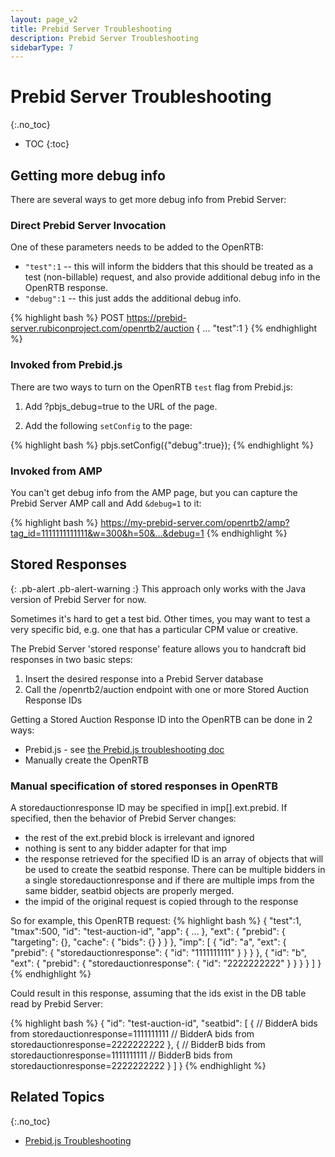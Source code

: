 ```yaml
---
layout: page_v2
title: Prebid Server Troubleshooting 
description: Prebid Server Troubleshooting
sidebarType: 7
---
```


# Prebid Server Troubleshooting
{:.no_toc}

* TOC
{:toc}

## Getting more debug info

There are several ways to get more debug info from Prebid Server:

### Direct Prebid Server Invocation

One of these parameters needs to be added to the OpenRTB:
- `"test":1` -- this will inform the bidders that this should be treated as a test (non-billable) request, and also provide additional debug info in the OpenRTB response.
- `"debug":1` -- this just adds the additional debug info.

{% highlight bash %}
POST https://prebid-server.rubiconproject.com/openrtb2/auction
{
    ...
    "test":1
}
{% endhighlight %}

### Invoked from Prebid.js

There are two ways to turn on the OpenRTB `test` flag from Prebid.js:

1) Add ?pbjs_debug=true to the URL of the page.

2) Add the following `setConfig` to the page:

{% highlight bash %}
    pbjs.setConfig({"debug":true});
{% endhighlight %}

### Invoked from AMP

You can't get debug info from the AMP page, but you can capture
the Prebid Server AMP call and Add `&debug=1` to it:

{% highlight bash %}
https://my-prebid-server.com/openrtb2/amp?tag_id=1111111111111&w=300&h=50&...&debug=1
{% endhighlight %}

## Stored Responses

{: .pb-alert .pb-alert-warning :}
This approach only works with the Java version of Prebid Server for now.

Sometimes it's hard to get a test bid. Other times, you may want to test a
very specific bid, e.g. one that has a particular CPM value or
creative.

The Prebid Server 'stored response' feature allows you to handcraft bid responses in two basic steps:

1. Insert the desired response into a Prebid Server database
2. Call the /openrtb2/auction endpoint with one or more Stored Auction Response IDs

Getting a Stored Auction Response ID into the OpenRTB can be done in 2 ways:

- Prebid.js - see [the Prebid.js troubleshooting doc](/troubleshooting/troubleshooting-guide.html#pbs-stored-responses)
- Manually create the OpenRTB

### Manual specification of stored responses in OpenRTB 

A storedauctionresponse ID may be specified in imp[].ext.prebid. If specified, then the behavior of Prebid Server changes:

- the rest of the ext.prebid block is irrelevant and ignored
- nothing is sent to any bidder adapter for that imp
- the response retrieved for the specified ID is an array of objects that will be used to create the seatbid response. There can be multiple bidders in a single storedauctionresponse and if there are multiple imps from the same bidder, seatbid objects are properly merged.
- the impid of the original request is copied through to the response

So for example, this OpenRTB request:
{% highlight bash %}
{
  "test":1,
  "tmax":500,
  "id": "test-auction-id",
  "app": { ... },
  "ext": {
      "prebid": {
             "targeting": {},
             "cache": { "bids": {} }
       }
  },
  "imp": [
    {
      "id": "a",
      "ext": { "prebid": { "storedauctionresponse": { "id": "1111111111" } } }
    },
    {
      "id": "b",
      "ext": { "prebid": { "storedauctionresponse": { "id": "2222222222" } } }
    }
  ]
}
{% endhighlight %}

Could result in this response, assuming that the ids exist in the DB table read by Prebid Server:

{% highlight bash %}
{
    "id": "test-auction-id",
    "seatbid": [
        {
             // BidderA bids from storedauctionresponse=1111111111
             // BidderA bids from storedauctionresponse=2222222222
        },
       {
             // BidderB bids from storedauctionresponse=1111111111
             // BidderB bids from storedauctionresponse=2222222222
       }
  ]
}
{% endhighlight %}

## Related Topics
{:.no_toc}

+ [Prebid.js Troubleshooting](/troubleshooting/troubleshooting-guide.html)
